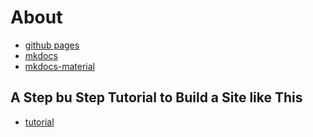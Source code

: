 # About
- [github pages](https://pages.github.com/)
- [mkdocs](https://www.mkdocs.org/)
- [mkdocs-material](https://squidfunk.github.io/mkdocs-material/)

## A Step bu Step Tutorial to Build a Site like This
- [tutorial](./mkdocs.md)